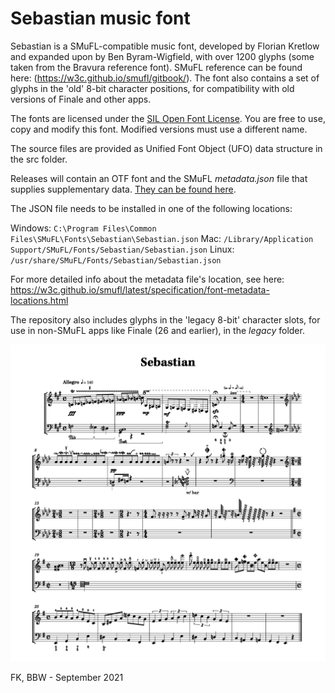# Sebastian music font

Sebastian is a SMuFL-compatible music font, developed by Florian Kretlow and expanded upon by Ben Byram-Wigfield, with over 1200 glyphs (some taken from the Bravura reference font). SMuFL reference can be found here: (https://w3c.github.io/smufl/gitbook/). The font also contains a set of glyphs in the 'old' 8-bit character positions, for compatibility with old versions of Finale and other apps.

The fonts are licensed under the [SIL Open Font License](http://scripts.sil.org/ofl). You are free to use, copy and modify this font. Modified versions must use a different name.

The source files are provided as Unified Font Object (UFO) data structure in the src folder.

Releases will contain an OTF font and the SMuFL *metadata.json* file that supplies supplementary data. [They can be found here](https://github.com/fkretlow/sebastian/releases).

The JSON file needs to be installed in one of the following locations:

Windows: `C:\Program Files\Common Files\SMuFL\Fonts\Sebastian\Sebastian.json`
Mac: `/Library/Application Support/SMuFL/Fonts/Sebastian/Sebastian.json`
Linux: `/usr/share/SMuFL/Fonts/Sebastian/Sebastian.json`

For more detailed info about the metadata file's location, see here:  
https://w3c.github.io/smufl/latest/specification/font-metadata-locations.html


The repository also includes glyphs in the 'legacy 8-bit' character slots, for use in non-SMuFL apps like Finale (26 and earlier), in the *legacy* folder.
 
![image info](./Sebastian_sample.png)


FK, BBW - September 2021
